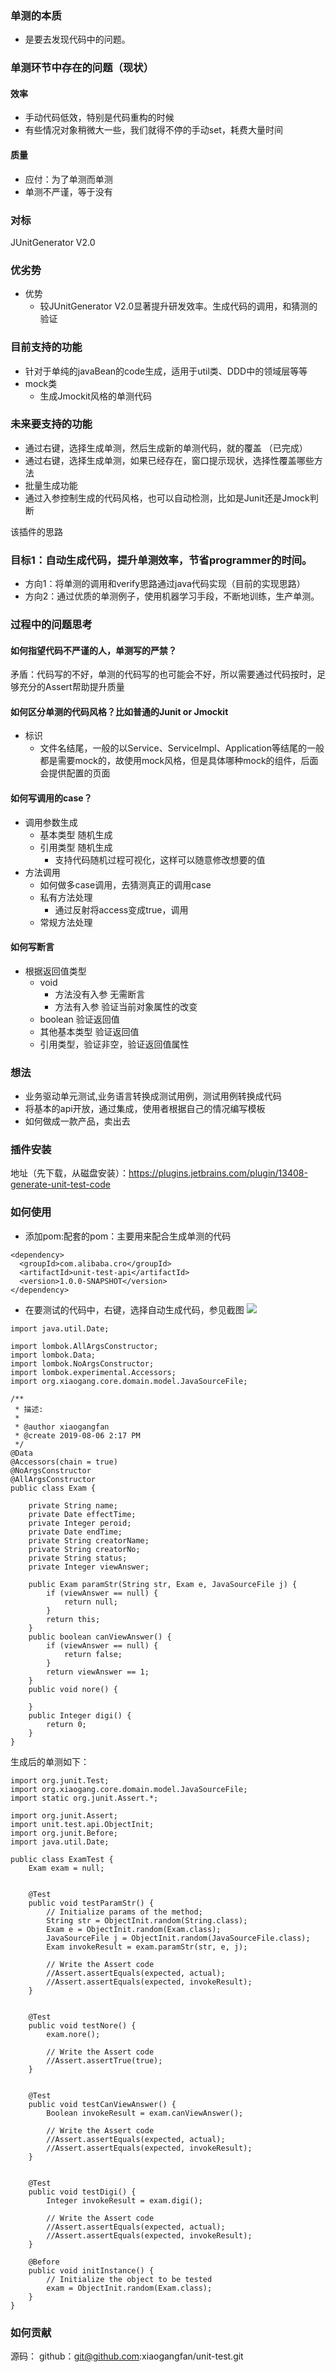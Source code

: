 ### 单测的本质
- 是要去发现代码中的问题。

### 单测环节中存在的问题（现状）
#### 效率
- 手动代码低效，特别是代码重构的时候
- 有些情况对象稍微大一些，我们就得不停的手动set，耗费大量时间
#### 质量
- 应付：为了单测而单测
- 单测不严谨，等于没有

### 对标
JUnitGenerator V2.0
### 优劣势
- 优势
    - 较JUnitGenerator V2.0显著提升研发效率。生成代码的调用，和猜测的验证

### 目前支持的功能
- 针对于单纯的javaBean的code生成，适用于util类、DDD中的领域层等等
- mock类
    - 生成Jmockit风格的单测代码

### 未来要支持的功能
- 通过右键，选择生成单测，然后生成新的单测代码，就的覆盖 （已完成）
- 通过右键，选择生成单测，如果已经存在，窗口提示现状，选择性覆盖哪些方法
- 批量生成功能
- 通过入参控制生成的代码风格，也可以自动检测，比如是Junit还是Jmock判断


该插件的思路
### 目标1：自动生成代码，提升单测效率，节省programmer的时间。
- 方向1：将单测的调用和verify思路通过java代码实现（目前的实现思路）
- 方向2：通过优质的单测例子，使用机器学习手段，不断地训练，生产单测。
        
### 过程中的问题思考
#### 如何指望代码不严谨的人，单测写的严禁？
矛盾：代码写的不好，单测的代码写的也可能会不好，所以需要通过代码按时，足够充分的Assert帮助提升质量
#### 如何区分单测的代码风格？比如普通的Junit or Jmockit
- 标识
    - 文件名结尾，一般的以Service、ServiceImpl、Application等结尾的一般都是需要mock的，故使用mock风格，但是具体哪种mock的组件，后面会提供配置的页面
#### 如何写调用的case？
- 调用参数生成
    - 基本类型 随机生成
    - 引用类型 随机生成
        - 支持代码随机过程可视化，这样可以随意修改想要的值
- 方法调用
    - 如何做多case调用，去猜测真正的调用case
    - 私有方法处理
        - 通过反射将access变成true，调用
    - 常规方法处理
#### 如何写断言
- 根据返回值类型
    - void 
        - 方法没有入参 无需断言
        - 方法有入参 验证当前对象属性的改变
    - boolean 验证返回值 
    - 其他基本类型 验证返回值 
    - 引用类型，验证非空，验证返回值属性

### 想法
- 业务驱动单元测试,业务语言转换成测试用例，测试用例转换成代码
- 将基本的api开放，通过集成，使用者根据自己的情况编写模板
- 如何做成一款产品，卖出去

### 插件安装
地址（先下载，从磁盘安装）：https://plugins.jetbrains.com/plugin/13408-generate-unit-test-code

### 如何使用
- 添加pom:配套的pom：主要用来配合生成单测的代码
```
<dependency>
  <groupId>com.alibaba.cro</groupId>
  <artifactId>unit-test-api</artifactId>
  <version>1.0.0-SNAPSHOT</version>
</dependency> 
```
- 在要测试的代码中，右键，选择自动生成代码，参见截图
![](https://github.com/xiaogangfan/unit-test/blob/master/img/plugin_use.jpg)

```
import java.util.Date;

import lombok.AllArgsConstructor;
import lombok.Data;
import lombok.NoArgsConstructor;
import lombok.experimental.Accessors;
import org.xiaogang.core.domain.model.JavaSourceFile;

/**
 * 描述:
 *
 * @author xiaogangfan
 * @create 2019-08-06 2:17 PM
 */
@Data
@Accessors(chain = true)
@NoArgsConstructor
@AllArgsConstructor
public class Exam {

    private String name;
    private Date effectTime;
    private Integer peroid;
    private Date endTime;
    private String creatorName;
    private String creatorNo;
    private String status;
    private Integer viewAnswer;

    public Exam paramStr(String str, Exam e, JavaSourceFile j) {
        if (viewAnswer == null) {
            return null;
        }
        return this;
    }
    public boolean canViewAnswer() {
        if (viewAnswer == null) {
            return false;
        }
        return viewAnswer == 1;
    }
    public void nore() {

    }
    public Integer digi() {
        return 0;
    }
}
```


生成后的单测如下：
```
import org.junit.Test;
import org.xiaogang.core.domain.model.JavaSourceFile;
import static org.junit.Assert.*;

import org.junit.Assert;
import unit.test.api.ObjectInit;
import org.junit.Before;
import java.util.Date;
 
public class ExamTest {
    Exam exam = null;

 
    @Test
    public void testParamStr() { 
        // Initialize params of the method;
        String str = ObjectInit.random(String.class);
        Exam e = ObjectInit.random(Exam.class);
        JavaSourceFile j = ObjectInit.random(JavaSourceFile.class);
        Exam invokeResult = exam.paramStr(str, e, j);

        // Write the Assert code
        //Assert.assertEquals(expected, actual);
        //Assert.assertEquals(expected, invokeResult);
    }

 
    @Test
    public void testNore() { 
        exam.nore();

        // Write the Assert code
        //Assert.assertTrue(true);
    }

 
    @Test
    public void testCanViewAnswer() { 
        Boolean invokeResult = exam.canViewAnswer();

        // Write the Assert code
        //Assert.assertEquals(expected, actual);
        //Assert.assertEquals(expected, invokeResult);
    }

 
    @Test
    public void testDigi() { 
        Integer invokeResult = exam.digi();

        // Write the Assert code
        //Assert.assertEquals(expected, actual);
        //Assert.assertEquals(expected, invokeResult);
    }

    @Before
    public void initInstance() {
        // Initialize the object to be tested
        exam = ObjectInit.random(Exam.class);
    }
}
```

### 如何贡献
源码： github：git@github.com:xiaogangfan/unit-test.git


